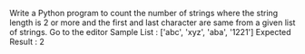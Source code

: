 Write a Python program to count the number of strings where the string length is 2 or more and the first and last character are same from a given list of strings. Go to the editor
Sample List : ['abc', 'xyz', 'aba', '1221']
Expected Result : 2

